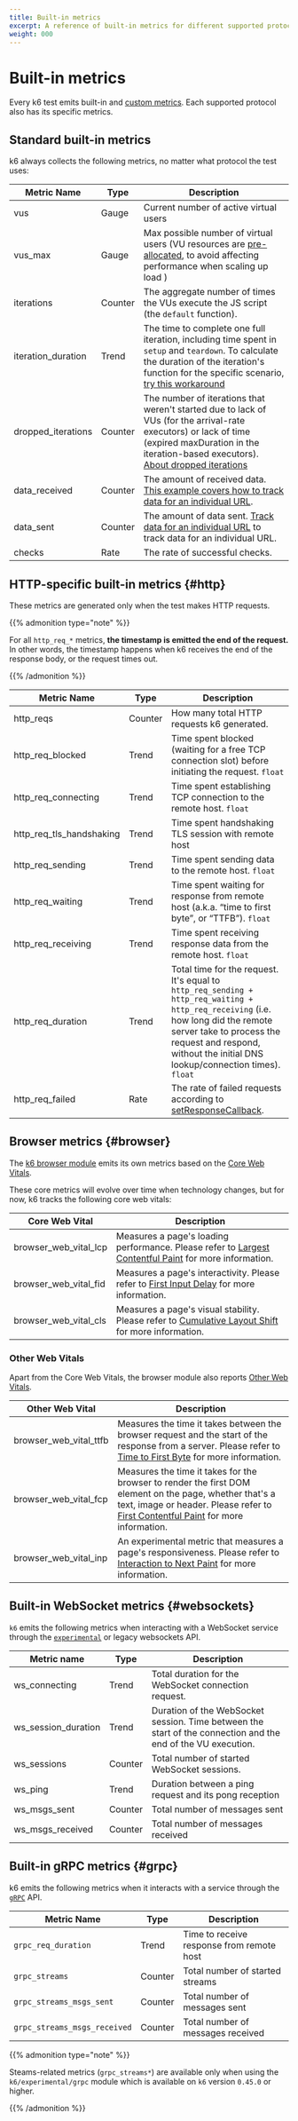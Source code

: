 ```yaml
---
title: Built-in metrics
excerpt: A reference of built-in metrics for different supported protocols.
weight: 000
---
```


# Built-in metrics

Every k6 test emits built-in and [custom metrics](https://grafana.com/docs/k6/<K6_VERSION>/using-k6/metrics/create-custom-metrics).
Each supported protocol also has its specific metrics.

## Standard built-in metrics

k6 always collects the following metrics, no matter what protocol the test uses:

| Metric Name        | Type    | Description                                                                                                                                                                                                                                                                   |
| ------------------ | ------- | ----------------------------------------------------------------------------------------------------------------------------------------------------------------------------------------------------------------------------------------------------------------------------- |
| vus                | Gauge   | Current number of active virtual users                                                                                                                                                                                                                                        |
| vus_max            | Gauge   | Max possible number of virtual users (VU resources are [pre-allocated](https://grafana.com/docs/k6/<K6_VERSION>/using-k6/scenarios/concepts/arrival-rate-vu-allocation), to avoid affecting performance when scaling up load )                                                                |
| iterations         | Counter | The aggregate number of times the VUs execute the JS script (the `default` function).                                                                                                                                                                                         |
| iteration_duration | Trend   | The time to complete one full iteration, including time spent in `setup` and `teardown`. To calculate the duration of the iteration's function for the specific scenario, [try this workaround](https://grafana.com/docs/k6/<K6_VERSION>/using-k6/workaround-iteration-duration)              |
| dropped_iterations | Counter | The number of iterations that weren't started due to lack of VUs (for the arrival-rate executors) or lack of time (expired maxDuration in the iteration-based executors). [About dropped iterations](https://grafana.com/docs/k6/<K6_VERSION>/using-k6/scenarios/concepts/dropped-iterations) |
| data_received      | Counter | The amount of received data. [This example covers how to track data for an individual URL](https://grafana.com/docs/k6/<K6_VERSION>/examples/tracking-data-per).                                                                                                                 |
| data_sent          | Counter | The amount of data sent. [Track data for an individual URL](https://grafana.com/docs/k6/<K6_VERSION>/examples/tracking-data-per) to track data for an individual URL.                                                                                                            |
| checks             | Rate    | The rate of successful checks.                                                                                                                                                                                                                                                |

## HTTP-specific built-in metrics {#http}

These metrics are generated only when the test makes HTTP requests.

{{% admonition type="note" %}}

For all `http_req_*` metrics, **the timestamp is emitted the end of the request.**
In other words, the timestamp happens when k6 receives the end of the response body, or the request times out.

 {{% /admonition %}}

| Metric Name              | Type    | Description                                                                                                                                                                                                                                  |
| ------------------------ | ------- | -------------------------------------------------------------------------------------------------------------------------------------------------------------------------------------------------------------------------------------------- |
| http_reqs                | Counter | How many total HTTP requests k6 generated.                                                                                                                                                                                                   |
| http_req_blocked         | Trend   | Time spent blocked (waiting for a free TCP connection slot) before initiating the request. `float`                                                                                                                                           |
| http_req_connecting      | Trend   | Time spent establishing TCP connection to the remote host. `float`                                                                                                                                                                           |
| http_req_tls_handshaking | Trend   | Time spent handshaking TLS session with remote host                                                                                                                                                                                          |
| http_req_sending         | Trend   | Time spent sending data to the remote host. `float`                                                                                                                                                                                          |
| http_req_waiting         | Trend   | Time spent waiting for response from remote host (a.k.a. “time to first byte”, or “TTFB”). `float`                                                                                                                                           |
| http_req_receiving       | Trend   | Time spent receiving response data from the remote host. `float`                                                                                                                                                                             |
| http_req_duration        | Trend   | Total time for the request. It's equal to `http_req_sending + http_req_waiting + http_req_receiving` (i.e. how long did the remote server take to process the request and respond, without the initial DNS lookup/connection times). `float` |
| http_req_failed          | Rate    | The rate of failed requests according to [setResponseCallback](https://grafana.com/docs/k6/<K6_VERSION>/javascript-api/k6-http/set-response-callback).                                                                                                       |

## Browser metrics {#browser}

The [k6 browser module](https://grafana.com/docs/k6/<K6_VERSION>/using-k6-browser) emits its own metrics based on the [Core Web Vitals](https://web.dev/vitals/#core-web-vitals).

These core metrics will evolve over time when technology changes, but for now, k6 tracks the following core web vitals:

<!-- vale off -->

| Core Web Vital        | Description                                                                                                                   |
| --------------------- | ----------------------------------------------------------------------------------------------------------------------------- |
| browser_web_vital_lcp | Measures a page's loading performance. Please refer to [Largest Contentful Paint](https://web.dev/lcp/) for more information. |
| browser_web_vital_fid | Measures a page's interactivity. Please refer to [First Input Delay](https://web.dev/fid/) for more information.              |
| browser_web_vital_cls | Measures a page's visual stability. Please refer to [Cumulative Layout Shift](https://web.dev/cls/) for more information.     |

<!-- vale on -->

### Other Web Vitals

Apart from the Core Web Vitals, the browser module also reports [Other Web Vitals](https://web.dev/vitals/#other-web-vitals).

<!-- vale off -->

| Other Web Vital        | Description                                                                                                                                                                                                          |
| ---------------------- | -------------------------------------------------------------------------------------------------------------------------------------------------------------------------------------------------------------------- |
| browser_web_vital_ttfb | Measures the time it takes between the browser request and the start of the response from a server. Please refer to [Time to First Byte](https://web.dev/ttfb/) for more information.                                |
| browser_web_vital_fcp  | Measures the time it takes for the browser to render the first DOM element on the page, whether that's a text, image or header. Please refer to [First Contentful Paint](https://web.dev/fcp/) for more information. |
| browser_web_vital_inp  | An experimental metric that measures a page's responsiveness. Please refer to [Interaction to Next Paint](https://web.dev/inp/) for more information.                                                                |

<!-- vale on -->

## Built-in WebSocket metrics {#websockets}

`k6` emits the following metrics when interacting with a WebSocket service through the [`experimental`](https://grafana.com/docs/k6/<K6_VERSION>/javascript-api/k6-experimental/websockets) or legacy websockets API.

| Metric name         | Type    | Description                                                                                                  |
| ------------------- | ------- | ------------------------------------------------------------------------------------------------------------ |
| ws_connecting       | Trend   | Total duration for the WebSocket connection request.                                                         |
| ws_session_duration | Trend   | Duration of the WebSocket session. Time between the start of the connection and the end of the VU execution. |
| ws_sessions         | Counter | Total number of started WebSocket sessions.                                                                  |
| ws_ping             | Trend   | Duration between a ping request and its pong reception                                                       |
| ws_msgs_sent        | Counter | Total number of messages sent                                                                                |
| ws_msgs_received    | Counter | Total number of messages received                                                                            |

## Built-in gRPC metrics {#grpc}

k6 emits the following metrics when it interacts with a service through the [`gRPC`](https://grafana.com/docs/k6/<K6_VERSION>/javascript-api/k6-net-grpc/) API.

| Metric Name                  | Type    | Description                               |
| ---------------------------- | ------- | ----------------------------------------- |
| `grpc_req_duration`          | Trend   | Time to receive response from remote host |
| `grpc_streams`               | Counter | Total number of started streams           |
| `grpc_streams_msgs_sent`     | Counter | Total number of messages sent             |
| `grpc_streams_msgs_received` | Counter | Total number of messages received         |

{{% admonition type="note" %}}

Steams-related metrics (`grpc_streams*`) are available only when using the `k6/experimental/grpc` module which is available on `k6` version `0.45.0` or higher.

 {{% /admonition %}}
